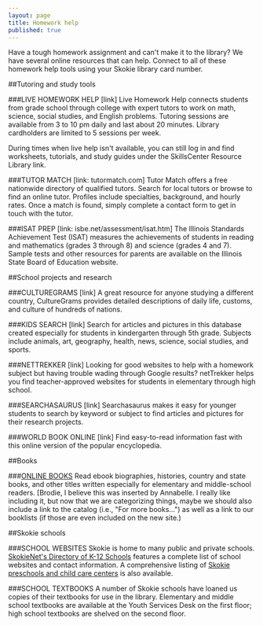 ```yaml
---
layout: page
title: Homework help
published: true
---
```


Have a tough homework assignment and can't make it to the library? We have several online resources that can help. Connect to all of these homework help tools using your Skokie library card number.

##Tutoring and study tools

###LIVE HOMEWORK HELP [link]
Live Homework Help connects students from grade school through college with expert tutors to work on math, science, social studies, and English problems. Tutoring sessions are available from 3 to 10 pm daily and last about 20 minutes. Library cardholders are limited to 5 sessions per week. 

During times when live help isn't available, you can still log in and find worksheets, tutorials, and study guides under the SkillsCenter Resource Library link.

###TUTOR MATCH [link: tutormatch.com]
Tutor Match offers a free nationwide directory of qualified tutors. Search for local tutors or browse to find an online tutor. Profiles include specialties, background, and hourly rates. Once a match is found, simply complete a contact form to get in touch with the tutor.

###ISAT PREP [link: isbe.net/assessment/isat.htm]
The Illinois Standards Achievement Test (ISAT) measures the achievements of students in reading and mathematics (grades 3 through 8) and science (grades 4 and 7). Sample tests and other resources for parents are available on the Illinois State Board of Education website.

##School projects and research

###CULTUREGRAMS [link]
A great resource for anyone studying a different country, CultureGrams provides detailed descriptions of daily life, customs, and culture of hundreds of nations.

###KIDS SEARCH [link]
Search for articles and pictures in this database created especially for students in kindergarten through 5th grade. Subjects include animals, art, geography, health, news, science, social studies, and sports.

###NETTREKKER [link]
Looking for good websites to help with a homework subject but having trouble wading through Google results? netTrekker helps you find teacher-approved websites for students in elementary through high school.

###SEARCHASAURUS [link]
Searchasaurus makes it easy for younger students to search by keyword or subject to find articles and pictures for their research projects.

###WORLD BOOK ONLINE [link]
Find easy-to-read information fast with this online version of the popular encyclopedia.

##Books

###[ONLINE BOOKS](http://encore.skokielibrary.info/iii/encore/search/C__S%28%28Marshall%20Cavendish%20ebooks%29%20%7C%20%28abdo%20digital%29%20%7C%20%28Marshall%20Cavendish%20ebooks%29%20%7C%20%28my%20capstone%20library%29%29%20f%3Ae__Orightresult__U?lang=eng&suite=beta)
Read ebook biographies, histories, country and state books, and other titles written especially for elementary and middle-school readers.
[Brodie, I believe this was inserted by Annabelle. I really like including it, but now that we are categorizing things, maybe we should also include a link to the catalog (i.e., "For more books...") as well as a link to our booklists (if those are even included on the new site.)

##Skokie schools

###SCHOOL WEBSITES
Skokie is home to many public and private schools. [SkokieNet's Directory of K-12 Schools](#) features a complete list of school websites and contact information. A comprehensive listing of  [Skokie preschools and child care centers](#) is also available.

###SCHOOL TEXTBOOKS
A number of Skokie schools have loaned us copies of their textbooks for use in the library. Elementary and middle school textbooks are available at the Youth Services Desk on the first floor; high school textbooks are shelved on the second floor.